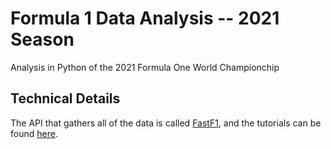 # Formula 1 Data Analysis -- 2021 Season
Analysis in Python of the 2021 Formula One World Championchip

## Technical Details

The API that gathers all of the data is called [FastF1](https://github.com/theOehrly/Fast-F1), and the tutorials can be found [here](https://medium.com/towards-formula-1-analysis/how-to-start-learning-formula-1-data-analysis-during-the-winter-break-62215d0c1dc4).
